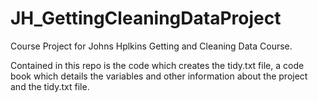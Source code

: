 # JH_GettingCleaningDataProject
Course Project for Johns Hplkins Getting and Cleaning Data Course.

Contained in this repo is the code which creates the tidy.txt file, a code book which details the variables and other information about the project and the tidy.txt file.

